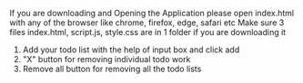 If you are downloading and Opening the Application please open index.html with any of the browser like chrome, firefox, edge, safari etc
Make sure 3 files index.html, script.js, style.css are in 1 folder if you are downloading it

1. Add your todo list with the help of input box and click add
2. "X" button for removing individual todo work
3. Remove all button for removing all the todo lists
